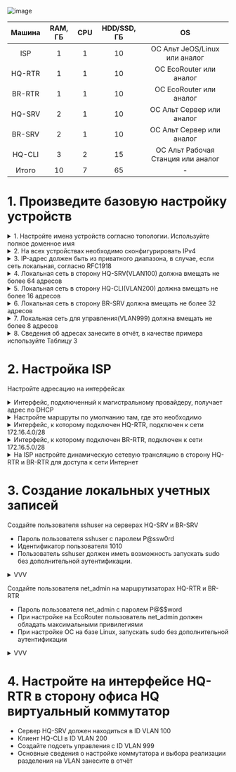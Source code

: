 ![image](https://github.com/user-attachments/assets/5e93864e-93db-42b9-ac98-494d5679c599)

| Машина | RAM, ГБ | CPU | HDD/SSD, ГБ | OS |
|:-:|:-:|:-:|:-:|:-:|
| ISP | 1 | 1 | 10 | ОС Альт JeOS/Linux или аналог |
| HQ-RTR | 1 | 1 | 10 | ОС EcoRouter или аналог |
| BR-RTR | 1 | 1 | 10 | ОС EcoRouter или аналог |
| HQ-SRV | 2 | 1 | 10 | ОС Альт Сервер или аналог |
| BR-SRV | 2 | 1 | 10 | ОС Альт Сервер или аналог |
| HQ-CLI | 3 | 2 | 15 | ОС Альт Рабочая Станция или аналог |
| Итого | 10 | 7 | 65 | - |

# 1. Произведите базовую настройку устройств

<details>
  <summary>1. Настройте имена устройств согласно топологии. Используйте полное доменное имя</summary>

## EcoRouter
```
en
```
```
conf t
```
```
hostname hq-rtr.au-team.irpo
```
```
hostname br-rtr.au-team.irpo
```
## Linux
```
hostnamectl set-hostname hq-srv.au.team.irpo;exec bash
```
```
hostnamectl set-hostname hq-cli.au.team.irpo;exec bash
```
```
hostnamectl set-hostname br-srv.au.team.irpo;exec bash
```

</details>

<details>
  <summary>2. На всех устройствах необходимо сконфигурировать IPv4</summary>

## EcoRouter
```
interface ge0
description "ISP"
ip address 172.16.4.2/28
exit
```

```
port ge0
service-instance ge0/ge0
encapsulation untagged 
connect ip interface ge0
exit
exit
```

Default gateway
```
ip route 0.0.0.0/0 172.16.4.1
```

Сохраняемся
```
write
```

Инфа по IP
```
show ip interface brief
```

</details>

<details>
  <summary>3. IP-адрес должен быть из приватного диапазона, в случае, если сеть локальная, согласно RFC1918</summary>

![image](https://github.com/user-attachments/assets/8e2832ff-9a62-4200-a68c-83b7a20af8d7)

</details>

<details>
  <summary>4. Локальная сеть в сторону HQ-SRV(VLAN100) должна вмещать не более 64 адресов</summary>

/26 255.255.255.192

</details>

<details>
  <summary>5. Локальная сеть в сторону HQ-CLI(VLAN200) должна вмещать не более 16 адресов</summary>

/28 255.255.255.240

</details>

<details>
  <summary>6. Локальная сеть в сторону BR-SRV должна вмещать не более 32 адресов</summary>

/27 255.255.255.224

</details>

<details>
  <summary>7. Локальная сеть для управления(VLAN999) должна вмещать не более 8 адресов</summary>

/29 255.255.255.248

</details>

<details>
  <summary>8. Сведения об адресах занесите в отчёт, в качестве примера используйте Таблицу 3</summary>

|Устройство|IP|Default gateway|
|:-:|:-:|:-:|
| ISP | DHCP 10.10.201.37/24 | 10.10.201.254 |
| ISP | HQ 172.16.4.1/28 | - |
| ISP | BR 172.16.5.1/28 | - |
| HQ-RTR | ISP 172.16.4.2/28 | 172.16.4.1 |
| HQ-RTR | SRV 10.10.10.1/26 | - |
| HQ-RTR | CLI 10.10.20.1/28 | - |
| BR-RTR | ISP 172.16.5.2/28 | 172.16.5.1 |
| BR-RTR | SRV 10.10.30.1/27 | - |
| HQ-SRV | 10.10.10.2/26 | 10.10.10.1 |
| HQ-CLI | 10.10.20.2/28 | 10.10.20.1 |
| BR-SRV | 10.10.30.2/27 | 10.10.30.1 |

</details>

# 2. Настройка ISP

Настройте адресацию на интерфейсах  

<details>
  <summary>Интерфейс, подключенный к магистральному провайдеру, получает адрес по DHCP</summary>
  
```
nano /etc/net/ifaces/ens18/options
```
```
BOOTPROTO=dhcp
```

</details>

<details>
  <summary>Настройте маршруты по умолчанию там, где это необходимо</summary>



</details>

<details>
  <summary>Интерфейс, к которому подключен HQ-RTR, подключен к сети 172.16.4.0/28</summary>

```
nano /etc/net/ifaces/ens19/options
```
```
BOOTPROTO=static
TYPE=eth
NM_CONTROLLED=no
DISABLED=no
CONFIG_IPV4=yes
```
```
nano /etc/net/ifaces/ens19/ipv4address
```
```
172.16.4.1/28
```

</details>

<details>
  <summary>Интерфейс, к которому подключен BR-RTR, подключен к сети 172.16.5.0/28</summary>

смотри выше

</details>

<details>
  <summary>На ISP настройте динамическую сетевую трансляцию в сторону HQ-RTR и BR-RTR для доступа к сети Интернет</summary>

Отключить NetworkManager:
```
systemctl disable NetworkManager
```
Настройки интерфейсов должны быть такими:
```
...
NM_CONTROLLED=no
DISABLED=no
...
```
Установка firewalld:
```
apt-get update && apt-get -y install firewalld && systemctl enable --now firewalld
```
Правила к исходящим пакетам (в сторону провайдера):
```
firewall-cmd --permanent --zone=public --add-interface=ens18
```
Правила к входящим пакетам (к локальной сети):
```
firewall-cmd --permanent --zone=trusted --add-interface=ens19
```
```
firewall-cmd --permanent --zone=trusted --add-interface=ens20
```
Включение NAT:
```
firewall-cmd --permanent --zone=public --add-masquerade
```
Сохранение правил:
```
firewall-cmd --complete-reload
```

</details>

# 3. Создание локальных учетных записей

Создайте пользователя sshuser на серверах HQ-SRV и BR-SRV  
* Пароль пользователя sshuser с паролем P@ssw0rd  
* Идентификатор пользователя 1010  
* Пользователь sshuser должен иметь возможность запускать sudo без дополнительной аутентификации.  

<details>
  <summary>VVV</summary>

```
adduser sshuser -u 1010
passwd sshuser
P@ssw0rd
P@ssw0rd
echo "sshuser ALL=(ALL) NOPASSWD: ALL" >> /etc/sudoers
usermod -aG wheel sshuser
sudo -i
```

</details>

Создайте пользователя net_admin на маршрутизаторах HQ-RTR и BR-RTR  
* Пароль пользователя net_admin с паролем P@$$word  
* При настройке на EcoRouter пользователь net_admin должен обладать максимальными привилегиями
* При настройке ОС на базе Linux, запускать sudo без дополнительной аутентификации

<details>
  <summary>VVV</summary>

```
username net_admin
password P@$$word
role admin
exit
exit
write
```

</details>

# 4. Настройте на интерфейсе HQ-RTR в сторону офиса HQ виртуальный коммутатор

* Сервер HQ-SRV должен находиться в ID VLAN 100
* Клиент HQ-CLI в ID VLAN 200
* Создайте подсеть управления с ID VLAN 999
* Основные сведения о настройке коммутатора и выбора реализации разделения на VLAN занесите в отчёт
